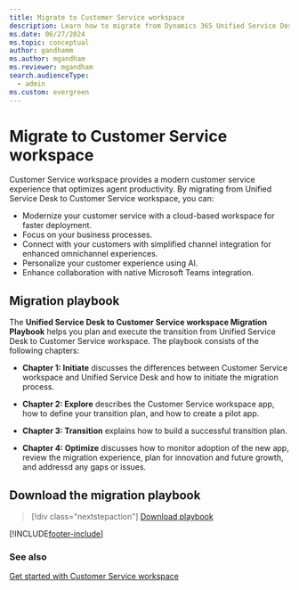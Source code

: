 ```yaml
---
title: Migrate to Customer Service workspace
description: Learn how to migrate from Dynamics 365 Unified Service Desk to Customer Service workspace.
ms.date: 06/27/2024
ms.topic: conceptual
author: gandhamm
ms.author: mgandham
ms.reviewer: mgandham
search.audienceType: 
  - admin
ms.custom: evergreen
---
```


# Migrate to Customer Service workspace

Customer Service workspace provides a modern customer service experience that optimizes agent productivity. By migrating from Unified Service Desk to Customer Service workspace, you can:

- Modernize your customer service with a cloud-based workspace for faster deployment.
- Focus on your business processes.
- Connect with your customers with simplified channel integration for enhanced omnichannel experiences.
- Personalize your customer experience using AI.
- Enhance collaboration with native Microsoft Teams integration.

## Migration playbook

The **Unified Service Desk to Customer Service workspace Migration Playbook** helps you plan and execute the transition from Unified Service Desk to Customer Service workspace. The playbook consists of the following chapters:

- **Chapter 1: Initiate** discusses the differences between Customer Service workspace and Unified Service Desk and how to initiate the migration process.

- **Chapter 2: Explore** describes the Customer Service workspace app, how to define your transition plan, and how to create a pilot app.

- **Chapter 3: Transition** explains how to build a successful transition plan.

- **Chapter 4: Optimize** discusses how to monitor adoption of the new app, review the migration experience, plan for innovation and future growth, and addressd any gaps or issues.

## Download the migration playbook

> [!div class="nextstepaction"]
> [Download playbook](https://go.microsoft.com/fwlink/?linkid=2197624)

[!INCLUDE[footer-include](../../includes/footer-banner.md)]

### See also

[Get started with Customer Service workspace](../../customer-service/implement/csw-overview.md)  
